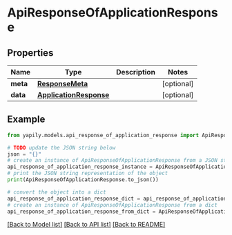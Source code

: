 # ApiResponseOfApplicationResponse


## Properties

Name | Type | Description | Notes
------------ | ------------- | ------------- | -------------
**meta** | [**ResponseMeta**](ResponseMeta.md) |  | [optional] 
**data** | [**ApplicationResponse**](ApplicationResponse.md) |  | [optional] 

## Example

```python
from yapily.models.api_response_of_application_response import ApiResponseOfApplicationResponse

# TODO update the JSON string below
json = "{}"
# create an instance of ApiResponseOfApplicationResponse from a JSON string
api_response_of_application_response_instance = ApiResponseOfApplicationResponse.from_json(json)
# print the JSON string representation of the object
print(ApiResponseOfApplicationResponse.to_json())

# convert the object into a dict
api_response_of_application_response_dict = api_response_of_application_response_instance.to_dict()
# create an instance of ApiResponseOfApplicationResponse from a dict
api_response_of_application_response_from_dict = ApiResponseOfApplicationResponse.from_dict(api_response_of_application_response_dict)
```
[[Back to Model list]](../README.md#documentation-for-models) [[Back to API list]](../README.md#documentation-for-api-endpoints) [[Back to README]](../README.md)



